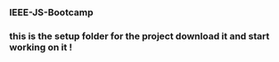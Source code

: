 ### IEEE-JS-Bootcamp
### this is the setup folder for the project download it and start working on it !
